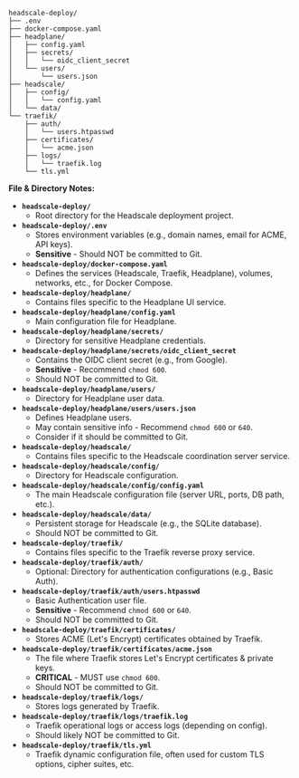 ```text
headscale-deploy/
├── .env
├── docker-compose.yaml
├── headplane/
│   ├── config.yaml
│   ├── secrets/
│   │   └── oidc_client_secret
│   └── users/
│       └── users.json
├── headscale/
│   ├── config/
│   │   └── config.yaml
│   └── data/
└── traefik/
    ├── auth/
    │   └── users.htpasswd
    ├── certificates/
    │   └── acme.json
    ├── logs/
    │   └── traefik.log
    └── tls.yml
```
**File & Directory Notes:**

* **`headscale-deploy/`**
    * Root directory for the Headscale deployment project.
* **`headscale-deploy/.env`**
    * Stores environment variables (e.g., domain names, email for ACME, API keys).
    * **Sensitive** - Should NOT be committed to Git.
* **`headscale-deploy/docker-compose.yaml`**
    * Defines the services (Headscale, Traefik, Headplane), volumes, networks, etc., for Docker Compose.
* **`headscale-deploy/headplane/`**
    * Contains files specific to the Headplane UI service.
* **`headscale-deploy/headplane/config.yaml`**
    * Main configuration file for Headplane.
* **`headscale-deploy/headplane/secrets/`**
    * Directory for sensitive Headplane credentials.
* **`headscale-deploy/headplane/secrets/oidc_client_secret`**
    * Contains the OIDC client secret (e.g., from Google).
    * **Sensitive** - Recommend `chmod 600`.
    * Should NOT be committed to Git.
* **`headscale-deploy/headplane/users/`**
    * Directory for Headplane user data.
* **`headscale-deploy/headplane/users/users.json`**
    * Defines Headplane users.
    * May contain sensitive info - Recommend `chmod 600` or `640`.
    * Consider if it should be committed to Git.
* **`headscale-deploy/headscale/`**
    * Contains files specific to the Headscale coordination server service.
* **`headscale-deploy/headscale/config/`**
    * Directory for Headscale configuration.
* **`headscale-deploy/headscale/config/config.yaml`**
    * The main Headscale configuration file (server URL, ports, DB path, etc.).
* **`headscale-deploy/headscale/data/`**
    * Persistent storage for Headscale (e.g., the SQLite database).
    * Should NOT be committed to Git.
* **`headscale-deploy/traefik/`**
    * Contains files specific to the Traefik reverse proxy service.
* **`headscale-deploy/traefik/auth/`**
    * Optional: Directory for authentication configurations (e.g., Basic Auth).
* **`headscale-deploy/traefik/auth/users.htpasswd`**
    * Basic Authentication user file.
    * **Sensitive** - Recommend `chmod 600` or `640`.
    * Should NOT be committed to Git.
* **`headscale-deploy/traefik/certificates/`**
    * Stores ACME (Let's Encrypt) certificates obtained by Traefik.
* **`headscale-deploy/traefik/certificates/acme.json`**
    * The file where Traefik stores Let's Encrypt certificates & private keys.
    * **CRITICAL** - MUST use `chmod 600`.
    * Should NOT be committed to Git.
* **`headscale-deploy/traefik/logs/`**
    * Stores logs generated by Traefik.
* **`headscale-deploy/traefik/logs/traefik.log`**
    * Traefik operational logs or access logs (depending on config).
    * Should likely NOT be committed to Git.
* **`headscale-deploy/traefik/tls.yml`**
    * Traefik dynamic configuration file, often used for custom TLS options, cipher suites, etc.
